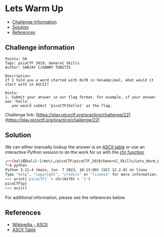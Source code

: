 # Lets Warm Up

- [Challenge information](#challenge-information)
- [Solution](#solution)
- [References](#references)

## Challenge information
```
Points: 50
Tags: picoCTF 2019, General Skills
Author: SANJAY C/DANNY TUNITIS

Description:
If I told you a word started with 0x70 in hexadecimal, what would it start with in ASCII?
 
Hints:
1. Submit your answer in our flag format. For example, if your answer was 'hello', 
   you would submit 'picoCTF{hello}' as the flag.
```
Challenge link: [https://play.picoctf.org/practice/challenge/22](https://play.picoctf.org/practice/challenge/22)

## Solution

We can either manually lookup the answer is an [ASCII table](https://www.ascii-code.com/) or use an interactive Python session to do the work for us with the [chr function](https://docs.python.org/3/library/functions.html#chr)
```bash
┌──(kali㉿kali)-[/mnt/…/picoCTF/picoCTF_2019/General_Skills/Lets_Warm_Up]
└─$ python                
Python 3.11.4 (main, Jun  7 2023, 10:13:09) [GCC 12.2.0] on linux
Type "help", "copyright", "credits" or "license" for more information.
>>> print('picoCTF{' + chr(0x70) + '}') 
picoCTF{p}
>>> exit()
```

For additional information, please see the references below.

## References

- [Wikipedia - ASCII](https://en.wikipedia.org/wiki/ASCII)
- [ASCII Table](https://www.ascii-code.com/)
